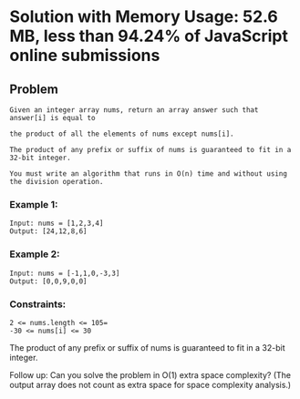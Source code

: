 # Solution with Memory Usage: 52.6 MB, less than 94.24% of JavaScript online submissions

## Problem

```
Given an integer array nums, return an array answer such that answer[i] is equal to

the product of all the elements of nums except nums[i].

The product of any prefix or suffix of nums is guaranteed to fit in a 32-bit integer.

You must write an algorithm that runs in O(n) time and without using the division operation.
```

### Example 1:

```
Input: nums = [1,2,3,4]
Output: [24,12,8,6]
```

###  Example 2:

```
Input: nums = [-1,1,0,-3,3]
Output: [0,0,9,0,0]
```
 

### Constraints:

```
2 <= nums.length <= 105=
-30 <= nums[i] <= 30
```
The product of any prefix or suffix of nums is guaranteed to fit in a 32-bit integer.
 

Follow up: Can you solve the problem in O(1) extra space complexity?
(The output array does not count as extra space for space complexity analysis.)
